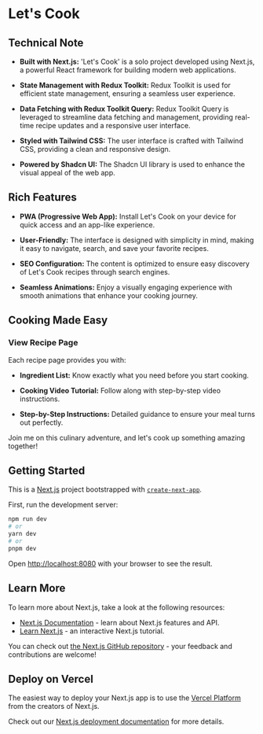 
# Let's Cook

## Technical Note

- **Built with Next.js:** 'Let's Cook' is a solo project developed using Next.js, a powerful React framework for building modern web applications.

- **State Management with Redux Toolkit:** Redux Toolkit is used for efficient state management, ensuring a seamless user experience.

- **Data Fetching with Redux Toolkit Query:** Redux Toolkit Query is leveraged to streamline data fetching and management, providing real-time recipe updates and a responsive user interface.

- **Styled with Tailwind CSS:** The user interface is crafted with Tailwind CSS, providing a clean and responsive design.

- **Powered by Shadcn UI:** The Shadcn UI library is used to enhance the visual appeal of the web app.

## Rich Features

- **PWA (Progressive Web App):** Install Let's Cook on your device for quick access and an app-like experience.

- **User-Friendly:** The interface is designed with simplicity in mind, making it easy to navigate, search, and save your favorite recipes.

- **SEO Configuration:** The content is optimized to ensure easy discovery of Let's Cook recipes through search engines.

- **Seamless Animations:** Enjoy a visually engaging experience with smooth animations that enhance your cooking journey.

## Cooking Made Easy

### View Recipe Page

Each recipe page provides you with:

- **Ingredient List:** Know exactly what you need before you start cooking.

- **Cooking Video Tutorial:** Follow along with step-by-step video instructions.

- **Step-by-Step Instructions:** Detailed guidance to ensure your meal turns out perfectly.

Join me on this culinary adventure, and let's cook up something amazing together!


## Getting Started

This is a [Next.js](https://nextjs.org/) project bootstrapped with [`create-next-app`](https://github.com/vercel/next.js/tree/canary/packages/create-next-app).

First, run the development server:

```bash
npm run dev
# or
yarn dev
# or
pnpm dev
```
Open [http://localhost:8080](http://localhost:3000) with your browser to see the result.

## Learn More

To learn more about Next.js, take a look at the following resources:

- [Next.js Documentation](https://nextjs.org/docs) - learn about Next.js features and API.
- [Learn Next.js](https://nextjs.org/learn) - an interactive Next.js tutorial.

You can check out [the Next.js GitHub repository](https://github.com/vercel/next.js/) - your feedback and contributions are welcome!

## Deploy on Vercel

The easiest way to deploy your Next.js app is to use the [Vercel Platform](https://vercel.com/new?utm_medium=default-template&filter=next.js&utm_source=create-next-app&utm_campaign=create-next-app-readme) from the creators of Next.js.

Check out our [Next.js deployment documentation](https://nextjs.org/docs/deployment) for more details.
